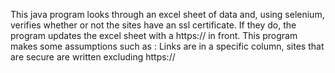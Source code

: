 This java program looks through an excel sheet of data and, using selenium, verifies whether or not the sites have an ssl certificate. If they do, the program updates the excel sheet with a https:// in front. This program makes some assumptions such as : Links are in a specific column, sites that are secure are written excluding https://
